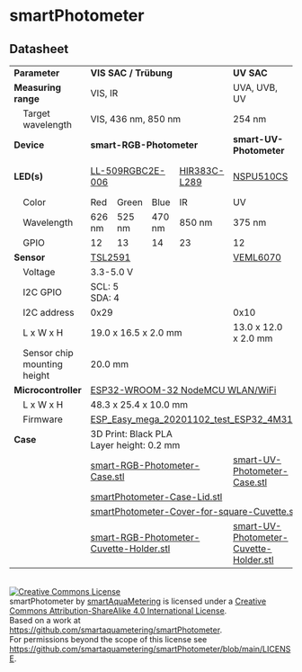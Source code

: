 # smartPhotometer

## Datasheet

<table>
<tr>
  <td colspan=2><b>Parameter</b>
  <td colspan=4><b>VIS SAC / Trübung</b>
  <td><b>UV SAC</b>
  <td colspan=2><b>Trübung</b>
  <td><b>Coloring</b>
</tr>
<tr>
  <td colspan=2><b>Measuring range</b>
  <td colspan=4>VIS, IR
  <td>UVA, UVB, UV
  <td colspan=2>IR
  <td>VIS
</tr>
<tr>
  <td>
  <td>Target wavelength
  <td colspan=4>VIS, 436 nm, 850 nm
  <td>254 nm
  <td colspan=2>850 nm
  <td>VIS
</tr>
<tr>
  <td colspan=2><b>Device</b>
  <td colspan=4><b>smart-RGB-Photometer</b>
  <td><b>smart-UV-Photometer</b>
  <td colspan=2><b>smart-IR-Turbidimeter</b>
  <td><b>smart-Colorimeter</b>
</tr>
<tr>
  <td colspan=2><b>LED(s)</b>
  <td colspan=3><a href='https://cdn-reichelt.de/documents/datenblatt/A501/HIR383C-L289_ENG_TDS.pdf'>LL-509RGBC2E-006</a>
  <td><a href='https://cdn-reichelt.de/documents/datenblatt/A501/HIR383C-L289_ENG_TDS.pdf'>HIR383C-L289</a>
  <td><a href='https://www.nichia.co.jp/specification/products/led/NSPU510CS-E.pdf'>NSPU510CS</a>
  <td colspan=2>2 x <a href='https://cdn-reichelt.de/documents/datenblatt/A501/HIR383C-L289_ENG_TDS.pdf'>HIR383C-L289</a>
  <td><a href='https://cdn.luckylight.cn/media/component/data-sheet/504WC2E-W6-3PC.pdf'>504WC2E-W6-3PC</a>
</tr>
<tr>
  <td>
  <td>Color
  <td>Red
  <td>Green
  <td>Blue
  <td>IR
  <td>UV
  <td>IR
  <td>IR
  <td>Warm White
</tr>
<tr>
  <td>
  <td>Wavelength
  <td>626 nm
  <td>525 nm
  <td>470 nm
  <td>850 nm
  <td>375 nm
  <td>850 nm
  <td>850 nm
  <td>410-780 nm
</tr>
<tr>
  <td>
  <td>GPIO
  <td>12
  <td>13
  <td>14
  <td>23
  <td>12
  <td>12
  <td>23
  <td>12
</tr>
<tr>
  <td colspan=2><b>Sensor</b>
  <td colspan=4><a href='https://cdn-shop.adafruit.com/datasheets/TSL25911_Datasheet_EN_v1.pdf'>TSL2591</a>
  <td><a href='https://www.vishay.com/docs/84277/veml6070.pdf'>VEML6070</a>
  <td colspan=2><a href='https://cdn-shop.adafruit.com/datasheets/TSL25911_Datasheet_EN_v1.pdf'>TSL2591</a>
  <td><a href='https://cdn-shop.adafruit.com/datasheets/TCS34725.pdf'>TCS34725</a>
</tr>
<tr>
  <td>
  <td>Voltage
  <td colspan=8>3.3-5.0 V
</tr>
<tr>
  <td>
  <td>I2C GPIO
  <td colspan=8>SCL: 5</br>SDA: 4
</tr>
<tr>
  <td>
  <td>I2C address
  <td colspan=4>0x29
  <td>0x10
  <td colspan=2>0x29
  <td>0x29
</tr>
<tr>
  <td>
  <td>L x W x H
  <td colspan=4>19.0 x 16.5 x 2.0 mm
  <td>13.0 x 12.0 x 2.0 mm
  <td colspan=2>19.0 x 16.5 x 2.0 mm
  <td>20.3 x 20.3 x 2.0 mm
</tr>
<tr>
  <td>
  <td>Sensor chip mounting height
  <td colspan=8>20.0 mm
</tr>
<tr>
  <td colspan=2><b>Microcontroller</b>
  <td colspan=8><a href='https://cdn.shopify.com/s/files/1/1509/1638/files/ESP_-_32_NodeMCU_Developmentboard_Datenblatt_AZ-Delivery_Vertriebs_GmbH_10f68f6c-a9bb-49c6-a825-07979441739f.pdf?v=1598356497'>ESP32-WROOM-32 NodeMCU WLAN/WiFi</a>
</tr>
<tr>
  <td>
  <td>L x W x H
  <td colspan=8>48.3 x 25.4 x 10.0 mm
</tr>
<tr>
  <td>
  <td>Firmware
  <td colspan=8><a href='/firmware/bin/ESP_Easy_mega_20201102_test_ESP32_4M316k-factory.bin'>ESP_Easy_mega_20201102_test_ESP32_4M316k-factory.bin</a>
</tr>
<tr>
  <td colspan=2><b>Case</b>
  <td colspan=8>3D Print: Black PLA</br>Layer height: 0.2 mm
</tr>
<tr>
  <td colspan=2>
  <td colspan=4><a href='/case/smart-RGB-Photometer.stl'>smart-RGB-Photometer-Case.stl</a>
  <td><a href='/case/smart-UV-Photometer.stl'>smart-UV-Photometer-Case.stl</a>
  <td colspan=2><a href='/case/smart-IR-Turbidimeter.stl'>smart-IR-Turbidimeter-Case.stl</a>
  <td><a href='/case/smart-Colorimeter'>smart-Colorimeter-Case.stl</a>
</tr>
<tr>
  <td colspan=2>
  <td colspan=8><a href='/case/smartPhotometer-Case-Lid.stll'>smartPhotometer-Case-Lid.stl</a>
</tr>
<tr>
  <td colspan=2>
  <td colspan=8><a href='/case/smartPhotometer-Cover-for-square-Cuvette.stl'>smartPhotometer-Cover-for-square-Cuvette.stl</a>
</tr>
<tr>
  <td colspan=2>
  <td colspan=4><a href='/case/smart-RGB-Photometer-Cuvette-Holder.stl'>smart-RGB-Photometer-Cuvette-Holder.stl</a>
  <td><a href='/case/smart-UV-Photometer-Cuvette-Holder.stl'>smart-UV-Photometer-Cuvette-Holder.stl</a>
  <td colspan=2><a href='/case/smart-IR-Turbidimeter-Cuvette-Holder.stl'>smart-IR-Turbidimeter-Cuvette-Holder.stl</a>
  <td><a href='/case/smart-Colorimeter-Cuvette-Holder.stl'>smart-Colorimeter-Cuvette-Holder.stl</a>
</tr>
</table>
</br>
<a rel="license" href="http://creativecommons.org/licenses/by-sa/4.0/"><img alt="Creative Commons License" style="border-width:0" src="https://i.creativecommons.org/l/by-sa/4.0/88x31.png" /></a><br /><span xmlns:dct="http://purl.org/dc/terms/" property="dct:title">smartPhotometer</span> by <a xmlns:cc="http://creativecommons.org/ns#" href="https://github.com/smartaquametering" property="cc:attributionName" rel="cc:attributionURL">smartAquaMetering</a> is licensed under a <a rel="license" href="http://creativecommons.org/licenses/by-sa/4.0/">Creative Commons Attribution-ShareAlike 4.0 International License</a>.<br />Based on a work at <a xmlns:dct="http://purl.org/dc/terms/" href="https://github.com/smartaquametering/smartPhotometer" rel="dct:source">https://github.com/smartaquametering/smartPhotometer</a>.<br />For permissions beyond the scope of this license see <a xmlns:cc="http://creativecommons.org/ns#" href="https://github.com/smartaquametering/smartPhotometer/blob/main/LICENSE" rel="cc:morePermissions">https://github.com/smartaquametering/smartPhotometer/blob/main/LICENSE</a>.
